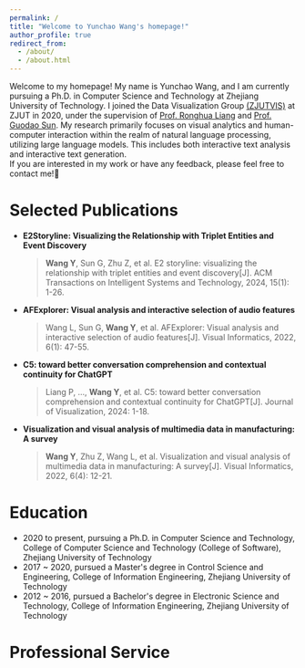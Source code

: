 ```yaml
---
permalink: /
title: "Welcome to Yunchao Wang's homepage!"
author_profile: true
redirect_from: 
  - /about/
  - /about.html
---
```


Welcome to my homepage! My name is Yunchao Wang, and I am currently pursuing a Ph.D. in Computer Science and Technology at Zhejiang University of Technology. I joined the Data Visualization Group [(ZJUTVIS)](https://zjutvis.org/) at ZJUT in 2020, under the supervision of [Prof. Ronghua Liang](https://scholar.google.com/citations?user=fbvnBG4AAAAJ&hl=en) and [Prof. Guodao Sun](https://godoorsun.org/). My research primarily focuses on visual analytics and human-computer interaction within the realm of natural language processing, utilizing large language models. This includes both interactive text analysis and interactive text generation.    
If you are interested in my work or have any feedback, please feel free to contact me!🌹

Selected Publications
======
* **E2Storyline: Visualizing the Relationship with Triplet Entities and Event Discovery**
  > **Wang Y**, Sun G, Zhu Z, et al. E2 storyline: visualizing the relationship with triplet entities and event discovery[J]. ACM Transactions on Intelligent Systems and Technology, 2024, 15(1): 1-26.
* **AFExplorer: Visual analysis and interactive selection of audio features**
  > Wang L, Sun G, **Wang Y**, et al. AFExplorer: Visual analysis and interactive selection of audio features[J]. Visual Informatics, 2022, 6(1): 47-55.
* **C5: toward better conversation comprehension and contextual continuity for ChatGPT**
  > Liang P, ..., **Wang Y**, et al. C5: toward better conversation comprehension and contextual continuity for ChatGPT[J]. Journal of Visualization, 2024: 1-18.
* **Visualization and visual analysis of multimedia data in manufacturing: A survey**
  > **Wang Y**, Zhu Z, Wang L, et al. Visualization and visual analysis of multimedia data in manufacturing: A survey[J]. Visual Informatics, 2022, 6(4): 12-21.


Education
======
* 2020 to present, pursuing a Ph.D. in Computer Science and Technology, College of Computer Science and Technology (College of Software), Zhejiang University of Technology
* 2017 ~ 2020, pursued a Master's degree in Control Science and Engineering, College of Information Engineering, Zhejiang University of Technology
* 2012 ~ 2016, pursued a Bachelor's degree in Electronic Science and Technology, College of Information Engineering, Zhejiang University of Technology

Professional Service
======


